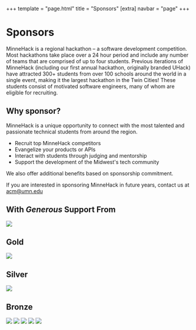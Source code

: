 +++
template = "page.html"
title = "Sponsors"
[extra]
navbar = "page"
+++

# Sponsors

MinneHack is a regional hackathon – a software development competition. Most hackathons take place over a 24 hour period and include any number of teams that are comprised of up to four students. Previous iterations of MinneHack (including our first annual hackathon, originally branded UHack) have attracted 300+ students from over 100 schools around the world in a single event, making it the largest hackathon in the Twin Cities! These students consist of motivated software engineers, many of whom are eligible for recruiting.

## Why sponsor?
    
MinneHack is a unique opportunity to connect with the most talented and passionate technical students from around the region.

- Recruit top MinneHack competitors
- Evangelize your products or APIs
- Interact with students through judging and mentorship
- Support the development of the Midwest's tech community

We also offer additional benefits based on sponsorship commitment.

If you are interested in sponsoring MinneHack in future years, contact us at [acm@umn.edu](acm@umn.edu)

<div class="sponsors sponsorship">
    <div class="target box">
	<h2>With <i>Generous</i> Support From</h2>
		<div class="sponsorship-info sponsor-logos">
			<a href="https://target.com"><img src="/images/target.svg"></img></a>
		</div>
	</div>
    <div class="gold box">
		<h2>Gold</h2>
		<div class="sponsorship-info sponsor-logos">
 			<a href="https://www.ecolab.com"><img src="/images/ecolab.svg"></img></a>
		</div>
	</div>
	<div class="silver box">
		<h2>Silver</h2>
		<div class="sponsorship-info sponsor-logos">
			<a href="https://www.metlo.com"><img src="/images/metlo.svg"></img></a>
		</div>
	</div>
	<div class="bronze box">
		<h2>Bronze</h2>
		<div class="sponsorship-info sponsor-logos">
			<a href="https://www.bestbuy.com"><img src="/images/bestbuy.png"></img></a>
			<a href="https://www.cat.com/en_US.html"><img src="/images/cat.jpg"></img></a>
			<a href="https://www.veritas.com"><img src="/images/veritas.svg"></img></a>
			<a href="https://www.brooksource.com"><img src="/images/brooksource.png"></img></a>
			<a href="https://www.spscommerce.com"><img src="/images/sps.svg"></img></a>
		</div>
	</div>
</div>
